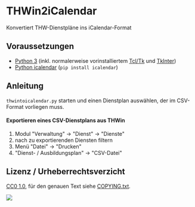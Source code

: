 # THWin2iCalendar
Konvertiert THW-Dienstpläne ins iCalendar-Format 

## Voraussetzungen
 * [Python 3](https://www.python.org) (inkl. normalerweise vorinstalliertem [Tcl/Tk](https://www.tcl.tk/) und [TkInter](https://wiki.python.org/moin/TkInter))
 * [Python icalendar](https://pypi.python.org/pypi/icalendar/) (`pip install icalendar`)

## Anleitung 
`thwintoicalendar.py` starten und einen Dienstplan auswählen, der im CSV-Format vorliegen muss.

#### Exportieren eines CSV-Dienstplans aus THWin
1. Modul "Verwaltung" -> "Dienst" -> "Dienste"
2. nach zu exportierenden Diensten filtern
3. Menü "Datei" -> "Drucken"
4. "Dienst- / Ausbildungsplan" -> "CSV-Datei"

## Lizenz / Urheberrechtsverzicht
[CC0 1.0](https://creativecommons.org/publicdomain/zero/1.0/deed.de), für den genauen Text siehe [COPYING.txt](COPYING.txt).

![](https://licensebuttons.net/p/zero/1.0/88x31.png) 

